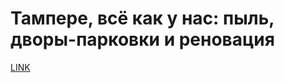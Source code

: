 # Тампере, всё как у нас: пыль, дворы-парковки и реновация



[LINK](https://varlamov.ru/3387582.html)